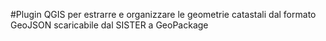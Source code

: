 #Plugin QGIS per estrarre e organizzare le geometrie catastali dal formato GeoJSON scaricabile dal SISTER a GeoPackage
